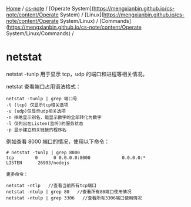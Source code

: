 [Home](https://mengxianbin.github.io) /
[cs-note](https://mengxianbin.github.io/cs-note) /
[Operate System](https://mengxianbin.github.io/cs-note/content/Operate System) /
[Linux](https://mengxianbin.github.io/cs-note/content/Operate System/Linux) /
[Commands](https://mengxianbin.github.io/cs-note/content/Operate System/Linux/Commands) /

# netstat

netstat -tunlp 用于显示 tcp，udp 的端口和进程等相关情况。

netstat 查看端口占用语法格式：
```
netstat -tunlp | grep 端口号
-t (tcp) 仅显示tcp相关选项
-u (udp)仅显示udp相关选项
-n 拒绝显示别名，能显示数字的全部转化为数字
-l 仅列出在Listen(监听)的服务状态
-p 显示建立相关链接的程序名
```

例如查看 8000 端口的情况，使用以下命令：
```
# netstat -tunlp | grep 8000
tcp        0      0 0.0.0.0:8000            0.0.0.0:*               LISTEN      26993/nodejs   
```

```
更多命令：

netstat -ntlp   //查看当前所有tcp端口
netstat -ntulp | grep 80   //查看所有80端口使用情况
netstat -ntulp | grep 3306   //查看所有3306端口使用情况
```